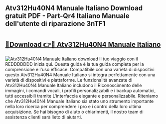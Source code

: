 ## Atv312Hu40N4 Manuale Italiano Download gratuit PDF - Part-Qr4 Italiano Manuale dell'utente di riparazione 3nTF1

# <h2><a href="http://dfczlyy.blite.top/?on=Atv312Hu40N4+Manuale+Italiano">🔗Download 👉🔴 Atv312Hu40N4 Manuale Italiano</a></h2>

[![Atv312Hu40N4 Manuale Italiano download](https://i.imgur.com/lujVjoI.png)](http://dfczlyy.blite.top/?on=Atv312Hu40N4+Manuale+Italiano)
Il tuo viaggio con il REDDDDDDD inizia qui. Questa guida è la tua guida completa per la comprensione e l'uso efficace. Compatibile con una varietà di dispositivi questo Atv312Hu40N4 Manuale Italiano si integra perfettamente con una varietà di dispositivi e piattaforme. Le funzionalità avanzate di Atv312Hu40N4 Manuale Italiano includono il Riconoscimento delle immagini, i comandi vocali, i profili personalizzabili e i backup automatici, tutti accessibili tramite L'interfaccia elegante e personalizzabile. Riteniamo che Atv312Hu40N4 Manuale Italiano sia stato uno strumento importante nella loro ricerca per comprendere i pro e i contro della loro ultima acquisizione. Se hai bisogno di aiuto o chiarimenti, il nostro team di assistenza clienti sarà lieto di aiutarti.
